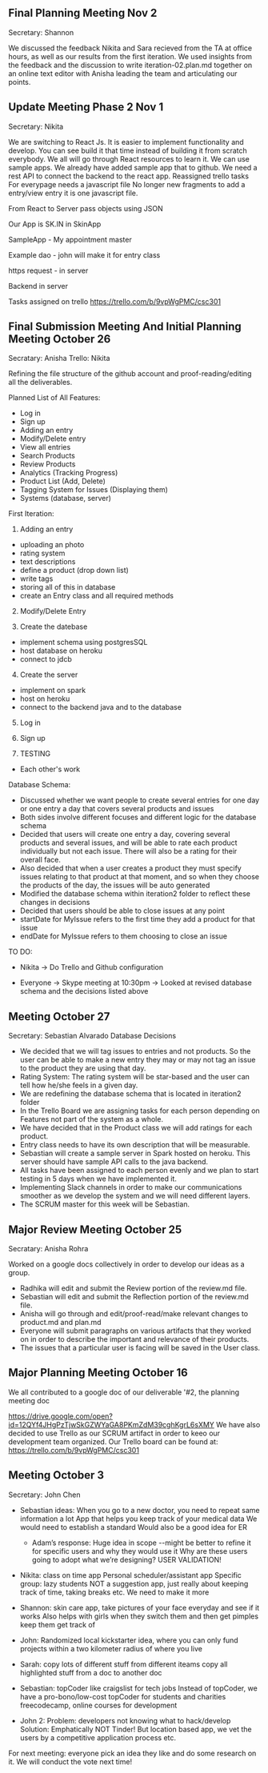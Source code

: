 ## Final Planning Meeting Nov 2
Secretary: Shannon

We discussed the feedback Nikita and Sara recieved from the TA at office hours, as well as our results from
the first iteration. We used insights from the feedback and the discussion to write iteration-02.plan.md together
on an online text editor with Anisha leading the team and articulating our points.

## Update Meeting Phase 2 Nov 1
Secretary: Nikita

We are switching to React Js. It is easier to implement functionality and develop. You can see build it that time instead of building it from scratch everybody. We all will go through React resources to learn it. We can use sample apps. We already have added sample app that to github.
We need a rest API to connect the backend to the react app.
Reassigned trello tasks
For everypage needs a javascript file 
No longer new fragments to add a entry/view entry it is one javascript file.

From React to Server pass objects using JSON

Our App is SK.IN in SkinApp

SampleApp - My appointment master

Example dao - john will make it for entry class

https request - in server

Backend in server

Tasks assigned on trello
https://trello.com/b/9vpWgPMC/csc301

## Final Submission Meeting And Initial Planning Meeting October 26

Secratary: Anisha
Trello: Nikita

Refining the file structure of the github account and proof-reading/editing all the deliverables.

Planned List of All Features:
- Log in
- Sign up
- Adding an entry
- Modify/Delete entry
- View all entries
- Search Products
- Review Products
- Analytics (Tracking Progress)
- Product List (Add, Delete)
- Tagging System for Issues (Displaying them)
- Systems (database, server)

First Iteration:

1) Adding an entry
- uploading an photo
- rating system
- text descriptions
- define a product (drop down list)
- write tags
- storing all of this in database
- create an Entry class and all required methods

2) Modify/Delete Entry

3) Create the datebase
- implement schema using postgresSQL
- host database on heroku
- connect to jdcb

4) Create the server
- implement on spark
- host on heroku
- connect to the backend java and to the database

5) Log in

6) Sign up

7) TESTING
- Each other's work

Database Schema:

- Discussed whether we want people to create several entries for one day or one entry a day that covers several products and issues
- Both sides involve different focuses and different logic for the database schema
- Decided that users will create one entry a day, covering several products and several issues, and will be able to rate each product individually but not each issue. There will also be a rating for their overall face.
- Also decided that when a user creates a product they must specify issues relating to that product at that moment, and so when they choose the products of the day, the issues will be auto generated
- Modified the database schema within iteration2 folder to reflect these changes in decisions
- Decided that users should be able to close issues at any point
- startDate for MyIssue refers to the first time they add a product for that issue
- endDate for MyIssue refers to them choosing to close an issue

TO DO:

+ Nikita
-> Do Trello and Github configuration

+ Everyone
-> Skype meeting at 10:30pm
-> Looked at revised database schema and the decisions listed above

## Meeting October 27
Secretary: Sebastian Alvarado
Database Decisions
+ We decided that we will tag issues to entries and not products. So the user can be able to make a new entry they may or may not tag an issue to the product they are using that day. 
+ Rating System:
  The rating system will be star-based and the user can tell how he/she feels in a given day. 
+ We are redefining the database schema that is located in iteration2 folder
+ In the Trello Board we are assigning tasks for each person depending on Features not part of the system as a whole. 
+ We have decided that in the Product class we will add ratings for each product. 
+ Entry class needs to have its own description that will be measurable. 
+ Sebastian will create a sample server in Spark hosted on heroku. This server should have sample API calls to the java backend.
+ All tasks have been assigned to each person evenly and we plan to start testing in 5 days when we have implemented it. 
+ Implementing Slack channels in order to make our communications smoother as we develop the system and we will need different layers.
+ The SCRUM master for this week will be Sebastian. 

## Major Review Meeting October 25

Secratary: Anisha Rohra

Worked on a google docs collectively in order to develop our ideas as a group.
+ Radhika will edit and submit the Review portion of the review.md file.
+ Sebastian will edit and submit the Reflection portion of the review.md file.
+ Anisha will go through and edit/proof-read/make relevant changes to product.md and plan.md
+ Everyone will submit paragraphs on various artifacts that they worked on in order to describe the important and relevance of their products.
+ The issues that a particular user is facing will be saved in the User class.


## Major Planning Meeting October 16
We all contributed to a google doc of our deliverable '#2, the planning meeting doc

https://drive.google.com/open?id=12QYf4JHgPzTjwSkGZWYaGA8PKmZdM39cghKgrL6sXMY
We have also decided to use Trello as our SCRUM artifact in order to keeo our development team organized.
Our Trello board can be found at:
https://trello.com/b/9vpWgPMC/csc301

## Meeting October 3

Secretary: John Chen

+ Sebastian ideas:
When you go to a new doctor, you need to repeat same information a lot
App that helps you keep track of your medical data
We would need to establish a standard
Would also be a good idea for ER 
  - Adam’s response:
Huge idea in scope
--might be better to refine it for specific users and why they would use it
Why are these users going to adopt what we’re designing? USER VALIDATION!
+ Nikita:
class on time app
Personal scheduler/assistant app
Specific group: lazy students
NOT a suggestion app, just really about keeping track of time, taking breaks etc.
We need to make it more 
+ Shannon: skin care app, take pictures of your face everyday and see if it works
Also helps with girls when they switch them and then get pimples keep them get track of

+ John: Randomized local kickstarter idea, where you can only fund projects within a two kilometer radius of where you live

+ Sarah:
copy lots of different stuff from different iteams
copy all highlighted stuff from a doc to another doc

+ Sebastian: topCoder like craigslist for tech jobs
Instead of topCoder, we have a pro-bono/low-cost topCoder for students and charities
freecodecamp, online courses for development

+ John 2: Problem: developers not knowing what to hack/develop
Solution: Emphatically NOT Tinder! 
But location based app, we vet the users by a competitive application process etc.

For next meeting: everyone pick an idea they like and do some research on it. We will conduct the vote next time!
